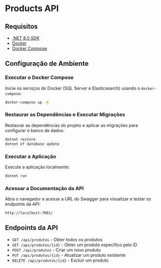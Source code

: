 
# Products API

## Requisitos

- [.NET 8.0 SDK](https://dotnet.microsoft.com/download/dotnet/8.0)
- [Docker](https://www.docker.com/get-started)
- [Docker Compose](https://docs.docker.com/compose/install/)

## Configuração de Ambiente

### Executar o Docker Compose

Inicie os serviços do Docker (SQL Server e Elasticsearch) usando o `docker-compose`:

```bash
docker-compose up -d
```

### Restaurar as Dependências e Executar Migrações

Restaurar as dependências do projeto e aplicar as migrações para configurar o banco de dados:

```bash
dotnet restore
dotnet ef database update
```

### Executar a Aplicação

Execute a aplicação localmente:

```bash
dotnet run
```

### Acessar a Documentação da API

Abra o navegador e acesse a URL do Swagger para visualizar e testar os endpoints da API:

```
http://localhost:7001/
```

## Endpoints da API

- `GET /api/produtos` - Obter todos os produtos
- `GET /api/produtos/{id}` - Obter um produto específico pelo ID
- `POST /api/produtos` - Criar um novo produto
- `PUT /api/produtos/{id}` - Atualizar um produto existente
- `DELETE /api/produtos/{id}` - Excluir um produto
